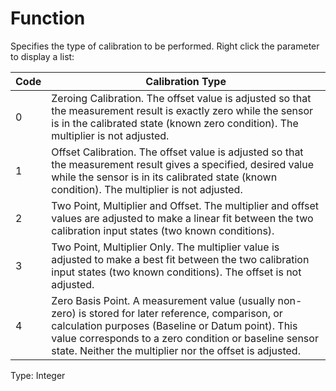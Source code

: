 # Function

Specifies the type of calibration to be performed. Right click the parameter to display a list:

| Code | Calibration Type                                                                                                                                                                                                                                                               |
| ---- | ------------------------------------------------------------------------------------------------------------------------------------------------------------------------------------------------------------------------------------------------------------------------------ |
| 0    | Zeroing Calibration. The offset value is adjusted so that the measurement result is exactly zero while the sensor is in the calibrated state (known zero condition). The multiplier is not adjusted.                                                                           |
| 1    | Offset Calibration. The offset value is adjusted so that the measurement result gives a specified, desired value while the sensor is in its calibrated state (known condition). The multiplier is not adjusted.                                                                |
| 2    | Two Point, Multiplier and Offset. The multiplier and offset values are adjusted to make a linear fit between the two calibration input states (two known conditions).                                                                                                          |
| 3    | Two Point, Multiplier Only. The multiplier value is adjusted to make a best fit between the two calibration input states (two known conditions). The offset is not adjusted.                                                                                                   |
| 4    | Zero Basis Point. A measurement value (usually non-zero) is stored for later reference, comparison, or calculation purposes (Baseline or Datum point). This value corresponds to a zero condition or baseline sensor state. Neither the multiplier nor the offset is adjusted. |

Type: Integer
